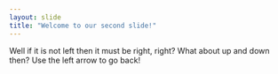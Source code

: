 ```yaml
---
layout: slide
title: "Welcome to our second slide!"
---
```

Well if it is not left then it must be right, right? What about up and down then?
Use the left arrow to go back!
